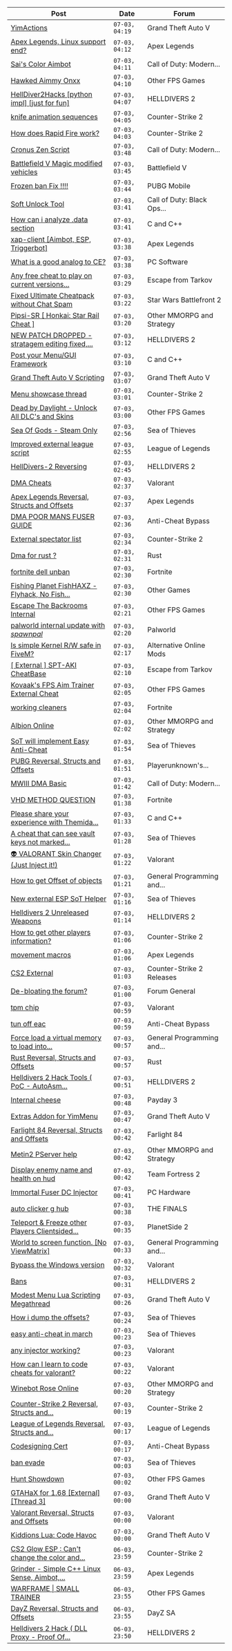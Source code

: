 |Post|Date|Forum|
|----|----|-----|
|[YimActions](https://www.unknowncheats.me/forum/grand-theft-auto-v/626168-yimactions.html)|`07-03, 04:19`|Grand Theft Auto V|
|[Apex Legends, Linux support end?](https://www.unknowncheats.me/forum/apex-legends/626283-apex-legends-linux-support.html)|`07-03, 04:12`|Apex Legends|
|[Sai's Color Aimbot](https://www.unknowncheats.me/forum/call-of-duty-modern-warfare-iii/623951-sais-color-aimbot.html)|`07-03, 04:11`|Call of Duty: Modern...|
|[Hawked Aimmy Onxx](https://www.unknowncheats.me/forum/other-fps-games/624586-hawked-aimmy-onxx.html)|`07-03, 04:10`|Other FPS Games|
|[HellDiver2Hacks \[python impl\] \[just for fun\]](https://www.unknowncheats.me/forum/helldivers-2-a/626279-helldiver2hacks-python-impl-fun.html)|`07-03, 04:07`|HELLDIVERS 2|
|[knife animation sequences](https://www.unknowncheats.me/forum/counter-strike-2-a/606544-knife-animation-sequences.html)|`07-03, 04:05`|Counter-Strike 2|
|[How does Rapid Fire work?](https://www.unknowncheats.me/forum/counter-strike-2-a/626284-rapid-fire.html)|`07-03, 04:03`|Counter-Strike 2|
|[Cronus Zen Script](https://www.unknowncheats.me/forum/call-of-duty-modern-warfare-iii/625476-cronus-zen-script.html)|`07-03, 03:48`|Call of Duty: Modern...|
|[Battlefield V Magic modified vehicles](https://www.unknowncheats.me/forum/battlefield-v/614951-battlefield-magic-modified-vehicles.html)|`07-03, 03:45`|Battlefield V|
|[Frozen ban Fix !!!!](https://www.unknowncheats.me/forum/pubg-mobile/626183-frozen-ban-fix.html)|`07-03, 03:44`|PUBG Mobile|
|[Soft Unlock Tool](https://www.unknowncheats.me/forum/call-of-duty-black-ops-cold-war/594022-soft-unlock-tool.html)|`07-03, 03:41`|Call of Duty: Black Ops...|
|[How can i analyze .data section](https://www.unknowncheats.me/forum/c-and-c-/626281-analyze-data-section.html)|`07-03, 03:41`|C and C++|
|[xap-client \[Aimbot, ESP, Triggerbot\]](https://www.unknowncheats.me/forum/apex-legends/606842-xap-client-aimbot-esp-triggerbot.html)|`07-03, 03:38`|Apex Legends|
|[What is a good analog to CE?](https://www.unknowncheats.me/forum/pc-software/625902-analog-ce.html)|`07-03, 03:38`|PC Software|
|[Any free cheat to play on current versions...](https://www.unknowncheats.me/forum/escape-from-tarkov/625903-free-cheat-play-current-versions-0-14-spt-aki.html)|`07-03, 03:29`|Escape from Tarkov|
|[Fixed Ultimate Cheatpack without Chat Spam](https://www.unknowncheats.me/forum/star-wars-battlefront-2-a/585729-fixed-ultimate-cheatpack-chat-spam.html)|`07-03, 03:22`|Star Wars Battlefront 2|
|[Pipsi-SR \[ Honkai: Star Rail Cheat \]](https://www.unknowncheats.me/forum/other-mmorpg-and-strategy/623438-pipsi-sr-honkai-star-rail-cheat.html)|`07-03, 03:20`|Other MMORPG and Strategy|
|[NEW PATCH DROPPED - stratagem editing fixed,...](https://www.unknowncheats.me/forum/helldivers-2-a/626275-patch-dropped-stratagem-editing-fixed-fixes.html)|`07-03, 03:12`|HELLDIVERS 2|
|[Post your Menu/GUI Framework](https://www.unknowncheats.me/forum/c-and-c-/68024-post-menu-gui-framework.html)|`07-03, 03:10`|C and C++|
|[Grand Theft Auto V Scripting](https://www.unknowncheats.me/forum/grand-theft-auto-v/144819-grand-theft-auto-scripting.html)|`07-03, 03:07`|Grand Theft Auto V|
|[Menu showcase thread](https://www.unknowncheats.me/forum/counter-strike-2-a/605536-menu-showcase-thread.html)|`07-03, 03:01`|Counter-Strike 2|
|[Dead by Daylight - Unlock All DLC's and Skins](https://www.unknowncheats.me/forum/other-fps-games/625318-dead-daylight-unlock-dlcs-skins.html)|`07-03, 03:00`|Other FPS Games|
|[Sea Of Gods - Steam Only](https://www.unknowncheats.me/forum/sea-of-thieves/614719-sea-gods-steam.html)|`07-03, 02:56`|Sea of Thieves|
|[Improved external league script](https://www.unknowncheats.me/forum/league-of-legends/625738-improved-external-league-script.html)|`07-03, 02:55`|League of Legends|
|[HellDivers-2 Reversing](https://www.unknowncheats.me/forum/helldivers-2-a/623128-helldivers-2-reversing.html)|`07-03, 02:45`|HELLDIVERS 2|
|[DMA Cheats](https://www.unknowncheats.me/forum/valorant/626198-dma-cheats.html)|`07-03, 02:37`|Valorant|
|[Apex Legends Reversal, Structs and Offsets](https://www.unknowncheats.me/forum/apex-legends/319804-apex-legends-reversal-structs-offsets.html)|`07-03, 02:37`|Apex Legends|
|[DMA POOR MANS FUSER GUIDE](https://www.unknowncheats.me/forum/anti-cheat-bypass/625634-dma-poor-mans-fuser-guide.html)|`07-03, 02:36`|Anti-Cheat Bypass|
|[External spectator list](https://www.unknowncheats.me/forum/counter-strike-2-a/625840-external-spectator-list.html)|`07-03, 02:34`|Counter-Strike 2|
|[Dma for rust ?](https://www.unknowncheats.me/forum/rust/625709-dma-rust.html)|`07-03, 02:31`|Rust|
|[fortnite dell unban](https://www.unknowncheats.me/forum/fortnite/626276-fortnite-dell-unban.html)|`07-03, 02:30`|Fortnite|
|[Fishing Planet FishHAXZ - Flyhack, No Fish...](https://www.unknowncheats.me/forum/other-games/418269-fishing-planet-fishhaxz-flyhack-fish-fight-instareel-fish.html)|`07-03, 02:30`|Other Games|
|[Escape The Backrooms Internal](https://www.unknowncheats.me/forum/other-fps-games/615556-escape-backrooms-internal.html)|`07-03, 02:21`|Other FPS Games|
|[palworld internal update with *spawnpal*](https://www.unknowncheats.me/forum/palworld/623520-palworld-internal-update-spawnpal.html)|`07-03, 02:20`|Palworld|
|[Is simple Kernel R/W safe in FiveM?](https://www.unknowncheats.me/forum/alternative-online-mods/624703-simple-kernel-safe-fivem.html)|`07-03, 02:17`|Alternative Online Mods|
|[\[ External \] SPT-AKI CheatBase](https://www.unknowncheats.me/forum/escape-from-tarkov/626274-external-spt-aki-cheatbase.html)|`07-03, 02:10`|Escape from Tarkov|
|[Kovaak's FPS Aim Trainer External Cheat](https://www.unknowncheats.me/forum/other-fps-games/595259-kovaaks-fps-aim-trainer-external-cheat.html)|`07-03, 02:05`|Other FPS Games|
|[working cleaners](https://www.unknowncheats.me/forum/fortnite/624936-cleaners.html)|`07-03, 02:04`|Fortnite|
|[Albion Online](https://www.unknowncheats.me/forum/other-mmorpg-and-strategy/626273-albion-online.html)|`07-03, 02:02`|Other MMORPG and Strategy|
|[SoT will implement Easy Anti-Cheat](https://www.unknowncheats.me/forum/sea-of-thieves/626260-sot-implement-easy-anti-cheat.html)|`07-03, 01:54`|Sea of Thieves|
|[PUBG Reversal, Structs and Offsets](https://www.unknowncheats.me/forum/playerunknown-s-battlegrounds/214976-pubg-reversal-structs-offsets.html)|`07-03, 01:51`|Playerunknown's...|
|[MWIII DMA Basic](https://www.unknowncheats.me/forum/call-of-duty-modern-warfare-iii/619202-mwiii-dma-basic.html)|`07-03, 01:42`|Call of Duty: Modern...|
|[VHD METHOD QUESTION](https://www.unknowncheats.me/forum/fortnite/626270-vhd-method-question.html)|`07-03, 01:38`|Fortnite|
|[Please share your experience with Themida...](https://www.unknowncheats.me/forum/c-and-c-/625518-please-share-experience-themida-stability.html)|`07-03, 01:33`|C and C++|
|[A cheat that can see vault keys not marked...](https://www.unknowncheats.me/forum/sea-of-thieves/625534-cheat-vault-keys-marked-map.html)|`07-03, 01:28`|Sea of Thieves|
|[👽 VALORANT Skin Changer (Just Inject it!)](https://www.unknowncheats.me/forum/valorant/517551-valorant-skin-changer-inject.html)|`07-03, 01:22`|Valorant|
|[How to get Offset of objects](https://www.unknowncheats.me/forum/general-programming-and-reversing/626232-offset-objects.html)|`07-03, 01:21`|General Programming and...|
|[New external ESP SoT Helper](https://www.unknowncheats.me/forum/sea-of-thieves/581265-external-esp-sot-helper.html)|`07-03, 01:16`|Sea of Thieves|
|[Helldivers 2 Unreleased Weapons](https://www.unknowncheats.me/forum/helldivers-2-a/626195-helldivers-2-unreleased-weapons.html)|`07-03, 01:14`|HELLDIVERS 2|
|[How to get other players information?](https://www.unknowncheats.me/forum/counter-strike-2-a/626267-players-information.html)|`07-03, 01:06`|Counter-Strike 2|
|[movement macros](https://www.unknowncheats.me/forum/apex-legends/626192-movement-macros.html)|`07-03, 01:06`|Apex Legends|
|[CS2 External](https://www.unknowncheats.me/forum/counter-strike-2-releases/625461-cs2-external.html)|`07-03, 01:03`|Counter-Strike 2 Releases|
|[De-bloating the forum?](https://www.unknowncheats.me/forum/forum-general/626225-de-bloating-forum.html)|`07-03, 01:00`|Forum General|
|[tpm chip](https://www.unknowncheats.me/forum/valorant/626250-tpm-chip.html)|`07-03, 00:59`|Valorant|
|[tun off eac](https://www.unknowncheats.me/forum/anti-cheat-bypass/626266-tun-eac.html)|`07-03, 00:59`|Anti-Cheat Bypass|
|[Force load a virtual memory to load into...](https://www.unknowncheats.me/forum/general-programming-and-reversing/626080-force-load-virtual-memory-load-physical-memory.html)|`07-03, 00:57`|General Programming and...|
|[Rust Reversal, Structs and Offsets](https://www.unknowncheats.me/forum/rust/164256-rust-reversal-structs-offsets.html)|`07-03, 00:57`|Rust|
|[Helldivers 2 Hack Tools ( PoC - AutoAsm...](https://www.unknowncheats.me/forum/helldivers-2-a/625428-helldivers-2-hack-tools-poc-autoasm-64bit.html)|`07-03, 00:51`|HELLDIVERS 2|
|[Internal cheese](https://www.unknowncheats.me/forum/payday-3-a/611723-internal-cheese.html)|`07-03, 00:48`|Payday 3|
|[Extras Addon for YimMenu](https://www.unknowncheats.me/forum/grand-theft-auto-v/620073-extras-addon-yimmenu.html)|`07-03, 00:47`|Grand Theft Auto V|
|[Farlight 84 Reversal, Structs and Offsets](https://www.unknowncheats.me/forum/farlight-84-a/580566-farlight-84-reversal-structs-offsets.html)|`07-03, 00:42`|Farlight 84|
|[Metin2 PServer help](https://www.unknowncheats.me/forum/other-mmorpg-and-strategy/625346-metin2-pserver-help.html)|`07-03, 00:42`|Other MMORPG and Strategy|
|[Display enemy name and health on hud](https://www.unknowncheats.me/forum/team-fortress-2-a/624747-display-enemy-name-health-hud.html)|`07-03, 00:42`|Team Fortress 2|
|[Immortal Fuser DC Injector](https://www.unknowncheats.me/forum/pc-hardware/620863-immortal-fuser-dc-injector.html)|`07-03, 00:41`|PC Hardware|
|[auto clicker g hub](https://www.unknowncheats.me/forum/the-finals/625298-auto-clicker-hub.html)|`07-03, 00:38`|THE FINALS|
|[Teleport & Freeze other Players Clientsided...](https://www.unknowncheats.me/forum/planetside-2-a/506925-teleport-freeze-players-clientsided-kill.html)|`07-03, 00:35`|PlanetSide 2|
|[World to screen function. \[No ViewMatrix\]](https://www.unknowncheats.me/forum/general-programming-and-reversing/625358-world-screen-function-viewmatrix.html)|`07-03, 00:33`|General Programming and...|
|[Bypass the Windows version](https://www.unknowncheats.me/forum/valorant/626264-bypass-windows-version.html)|`07-03, 00:32`|Valorant|
|[Bans](https://www.unknowncheats.me/forum/helldivers-2-a/626208-bans.html)|`07-03, 00:31`|HELLDIVERS 2|
|[Modest Menu Lua Scripting Megathread](https://www.unknowncheats.me/forum/grand-theft-auto-v/463868-modest-menu-lua-scripting-megathread.html)|`07-03, 00:26`|Grand Theft Auto V|
|[How i dump the offsets?](https://www.unknowncheats.me/forum/sea-of-thieves/626152-dump-offsets.html)|`07-03, 00:24`|Sea of Thieves|
|[easy anti-cheat in march](https://www.unknowncheats.me/forum/sea-of-thieves/626259-easy-anti-cheat-march.html)|`07-03, 00:23`|Sea of Thieves|
|[any injector working?](https://www.unknowncheats.me/forum/valorant/626261-injector.html)|`07-03, 00:23`|Valorant|
|[How can I learn to code cheats for valorant?](https://www.unknowncheats.me/forum/valorant/626257-learn-code-cheats-valorant.html)|`07-03, 00:22`|Valorant|
|[Winebot Rose Online](https://www.unknowncheats.me/forum/other-mmorpg-and-strategy/625663-winebot-rose-online.html)|`07-03, 00:20`|Other MMORPG and Strategy|
|[Counter-Strike 2 Reversal, Structs and...](https://www.unknowncheats.me/forum/counter-strike-2-a/576077-counter-strike-2-reversal-structs-offsets.html)|`07-03, 00:19`|Counter-Strike 2|
|[League of Legends Reversal, Structs and...](https://www.unknowncheats.me/forum/league-of-legends/310587-league-legends-reversal-structs-offsets.html)|`07-03, 00:17`|League of Legends|
|[Codesigning Cert](https://www.unknowncheats.me/forum/anti-cheat-bypass/626207-codesigning-cert.html)|`07-03, 00:17`|Anti-Cheat Bypass|
|[ban evade](https://www.unknowncheats.me/forum/sea-of-thieves/626193-ban-evade.html)|`07-03, 00:03`|Sea of Thieves|
|[Hunt Showdown](https://www.unknowncheats.me/forum/other-fps-games/350352-hunt-showdown.html)|`07-03, 00:02`|Other FPS Games|
|[GTAHaX for 1.68 \[External\] \[Thread 3\]](https://www.unknowncheats.me/forum/grand-theft-auto-v/461672-gtahax-1-68-external-thread-3-a.html)|`07-03, 00:00`|Grand Theft Auto V|
|[Valorant Reversal, Structs and Offsets](https://www.unknowncheats.me/forum/valorant/385792-valorant-reversal-structs-offsets.html)|`07-03, 00:00`|Valorant|
|[Kiddions Lua: Code Havoc](https://www.unknowncheats.me/forum/grand-theft-auto-v/625874-kiddions-lua-code-havoc.html)|`07-03, 00:00`|Grand Theft Auto V|
|[CS2 Glow ESP : Can't change the color and...](https://www.unknowncheats.me/forum/counter-strike-2-a/624310-cs2-glow-esp-cant-change-color-dim.html)|`06-03, 23:59`|Counter-Strike 2|
|[Grinder - Simple C++ Linux Sense, Aimbot,...](https://www.unknowncheats.me/forum/apex-legends/605888-grinder-simple-linux-sense-aimbot-triggerbot.html)|`06-03, 23:59`|Apex Legends|
|[WARFRAME \| SMALL TRAINER](https://www.unknowncheats.me/forum/other-fps-games/566276-warframe-trainer.html)|`06-03, 23:55`|Other FPS Games|
|[DayZ Reversal, Structs and Offsets](https://www.unknowncheats.me/forum/dayz-sa/104269-dayz-reversal-structs-offsets.html)|`06-03, 23:55`|DayZ SA|
|[Helldivers 2 Hack ( DLL Proxy - Proof Of...](https://www.unknowncheats.me/forum/helldivers-2-a/625832-helldivers-2-hack-dll-proxy-proof-concept.html)|`06-03, 23:50`|HELLDIVERS 2|
